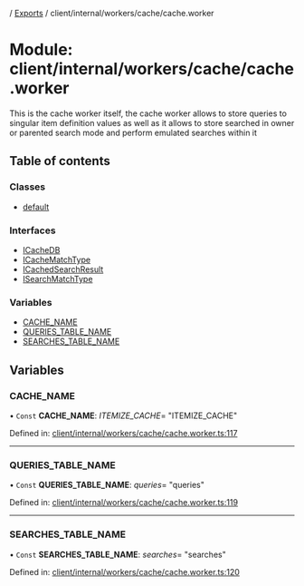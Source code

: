 [](../README.md) / [Exports](../modules.md) / client/internal/workers/cache/cache.worker

# Module: client/internal/workers/cache/cache.worker

This is the cache worker itself, the cache worker allows to store
queries to singular item definition values as well as it allows
to store searched in owner or parented search mode and perform
emulated searches within it

## Table of contents

### Classes

- [default](../classes/client_internal_workers_cache_cache_worker.default.md)

### Interfaces

- [ICacheDB](../interfaces/client_internal_workers_cache_cache_worker.icachedb.md)
- [ICacheMatchType](../interfaces/client_internal_workers_cache_cache_worker.icachematchtype.md)
- [ICachedSearchResult](../interfaces/client_internal_workers_cache_cache_worker.icachedsearchresult.md)
- [ISearchMatchType](../interfaces/client_internal_workers_cache_cache_worker.isearchmatchtype.md)

### Variables

- [CACHE\_NAME](client_internal_workers_cache_cache_worker.md#cache_name)
- [QUERIES\_TABLE\_NAME](client_internal_workers_cache_cache_worker.md#queries_table_name)
- [SEARCHES\_TABLE\_NAME](client_internal_workers_cache_cache_worker.md#searches_table_name)

## Variables

### CACHE\_NAME

• `Const` **CACHE\_NAME**: *ITEMIZE_CACHE*= "ITEMIZE\_CACHE"

Defined in: [client/internal/workers/cache/cache.worker.ts:117](https://github.com/onzag/itemize/blob/55e63f2c/client/internal/workers/cache/cache.worker.ts#L117)

___

### QUERIES\_TABLE\_NAME

• `Const` **QUERIES\_TABLE\_NAME**: *queries*= "queries"

Defined in: [client/internal/workers/cache/cache.worker.ts:119](https://github.com/onzag/itemize/blob/55e63f2c/client/internal/workers/cache/cache.worker.ts#L119)

___

### SEARCHES\_TABLE\_NAME

• `Const` **SEARCHES\_TABLE\_NAME**: *searches*= "searches"

Defined in: [client/internal/workers/cache/cache.worker.ts:120](https://github.com/onzag/itemize/blob/55e63f2c/client/internal/workers/cache/cache.worker.ts#L120)
